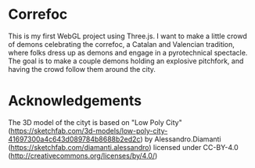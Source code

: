# Correfoc
This is my first WebGL project using Three.js. I want to make a little crowd of demons celebrating the correfoc, a Catalan and Valencian tradition, where folks dress up as demons and engage in a pyrotechnical spectacle. The goal is to make a couple demons holding an explosive pitchfork, and having the crowd follow them around the city.


# Acknowledgements
The 3D model of the cityt is based on "Low Poly City" (https://sketchfab.com/3d-models/low-poly-city-41697300a4c643d089784b8688b2ed2c) by Alessandro.Diamanti (https://sketchfab.com/diamanti.alessandro) licensed under CC-BY-4.0 (http://creativecommons.org/licenses/by/4.0/)
